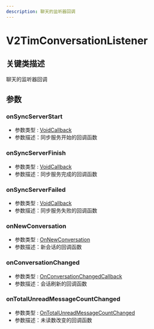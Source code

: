 ```yaml
---
description: 聊天的监听器回调
---
```


# V2TimConversationListener

## 关键类描述

聊天的监听器回调

## 参数

### onSyncServerStart

* 参数类型 : [VoidCallback](../../callbacks/voidcallback.md)
* 参数描述：同步服务开始的回调函数

### onSyncServerFinish

* 参数类型 : [VoidCallback](../../callbacks/voidcallback.md)
* 参数描述：同步服务完成的回调函数

### onSyncServerFailed

* 参数类型 : [VoidCallback](../../callbacks/voidcallback.md)
* 参数描述：同步服务失败的回调函数

### onNewConversation

* 参数类型 : [OnNewConversation](../../callbacks/onnewconversation.md)
* 参数描述：新会话的回调函数

### onConversationChanged

* 参数类型 : [OnConversationChangedCallback](../../callbacks/onconversationchangedcallback.md)
* 参数描述：会话刷新的回调函数

### onTotalUnreadMessageCountChanged

* 参数类型 : [OnTotalUnreadMessageCountChanged](../../callbacks/ontotalunreadmessagecountchanged.md)
* 参数描述：未读数改变的回调函数
